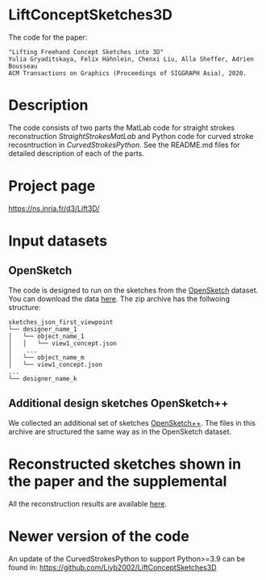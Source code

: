 # LiftConceptSketches3D
The code for the paper: 
```
"Lifting Freehand Concept Sketches into 3D"
Yulia Gryaditskaya, Felix Hähnlein, Chenxi Liu, Alla Sheffer, Adrien Bousseau 
ACM Transactions on Graphics (Proceedings of SIGGRAPH Asia), 2020.
```
# Description
The code consists of two parts the MatLab code for straight strokes reconstruction *StraightStrokesMatLab* and Python code for curved stroke recosntruction in *CurvedStrokesPython*.
See the README.md files for detailed description of each of the parts.


# Project page
https://ns.inria.fr/d3/Lift3D/

# Input datasets
## OpenSketch

The code is designed to run on the sketches from the [OpenSketch](https://repo-sam.inria.fr/d3/OpenSketch/) dataset.
You can download the data [here](https://repo-sam.inria.fr/d3/OpenSketch/Data/sketches/sketches_json_first_viewpoint.zip).
The zip archive has the follwoing structure:

```
sketches_json_first_viewpoint
└── designer_name_1
│   └── object_name_1
│   │   └── view1_concept.json
│    ...
│   └── object_name_m
│	└── view1_concept.json	
...
└── designer_name_k
``` 
## Additional design sketches OpenSketch++
We collected an additional set of sketches [OpenSketch++](https://repo-sam.inria.fr/d3/Lift3D/OpenSketch++.zip). The files in this archive are structured the same way as in the OpenSketch dataset.



# Reconstructed sketches shown in the paper and the supplemental
All the reconstruction results are available [here](https://repo-sam.inria.fr/d3/Lift3D/reconstructions.zip).

# Newer version of the code
An update of the CurvedStrokesPython to support Python>=3.9 can be found in:
https://github.com/Liyb2002/LiftConceptSketches3D
